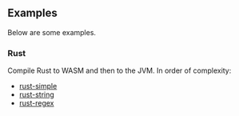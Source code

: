 ## Examples

Below are some examples.

### Rust

Compile Rust to WASM and then to the JVM. In order of complexity:

* [rust-simple](rust-simple)
* [rust-string](rust-string)
* [rust-regex](rust-regex)